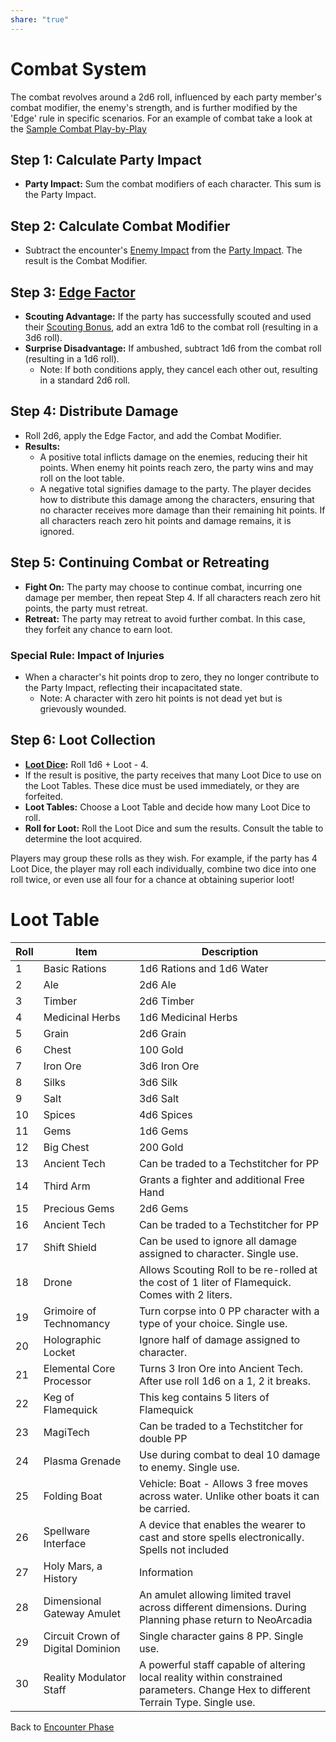 ```yaml
---  
share: "true"  
---  
```

  
# Combat System  
  
The combat revolves around a 2d6 roll, influenced by each party member's combat modifier, the enemy's strength, and is further modified by the 'Edge' rule in specific scenarios. For an example of combat take a look at the [Sample Combat Play-by-Play](./Sample%20Combat%20Play-by-Play.html)  
## **Step 1: Calculate Party Impact**  
  
- **Party Impact:** Sum the combat modifiers of each character. This sum is the Party Impact.  
  
## **Step 2: Calculate Combat Modifier**  
  
- Subtract the encounter's [Enemy Impact](./Enemy%20Impact.html) from the [Party Impact](./Party%20Impact.html). The result is the Combat Modifier.  
  
## **Step 3: [Edge Factor](./Edge%20Factor.html)**  
  
- **Scouting Advantage:** If the party has successfully scouted and used their [Scouting Bonus](./Scouting%20Bonus.html), add an extra 1d6 to the combat roll (resulting in a 3d6 roll).  
- **Surprise Disadvantage:** If ambushed, subtract 1d6 from the combat roll (resulting in a 1d6 roll).  
   - Note: If both conditions apply, they cancel each other out, resulting in a standard 2d6 roll.  
  
## Step 4: Distribute Damage  
  
- Roll 2d6, apply the Edge Factor, and add the Combat Modifier.  
- **Results:**   
   - A positive total inflicts damage on the enemies, reducing their hit points. When enemy hit points reach zero, the party wins and may roll on the loot table.  
   - A negative total signifies damage to the party. The player decides how to distribute this damage among the characters, ensuring that no character receives more damage than their remaining hit points. If all characters reach zero hit points and damage remains, it is ignored.  
  
## **Step 5: Continuing Combat or Retreating**  
  
- **Fight On:** The party may choose to continue combat, incurring one damage per member, then repeat Step 4. If all characters reach zero hit points, the party must retreat.  
- **Retreat:** The party may retreat to avoid further combat. In this case, they forfeit any chance to earn loot.  
  
### Special Rule: Impact of Injuries  
  
- When a character's hit points drop to zero, they no longer contribute to the Party Impact, reflecting their incapacitated state.  
   - Note: A character with zero hit points is not dead yet but is grievously wounded.  
  
## Step 6: Loot Collection  
  
- **[Loot Dice](./Loot%20Dice.html):** Roll 1d6 + Loot - 4.  
- If the result is positive, the party receives that many Loot Dice to use on the Loot Tables. These dice must be used immediately, or they are forfeited.  
- **Loot Tables:** Choose a Loot Table and decide how many Loot Dice to roll.  
- **Roll for Loot:** Roll the Loot Dice and sum the results. Consult the table to determine the loot acquired.  
  
Players may group these rolls as they wish. For example, if the party has 4 Loot Dice, the player may roll each individually, combine two dice into one roll twice, or even use all four for a chance at obtaining superior loot!  
  
# Loot Table  
  
| Roll | Item | Description |  
| ---- | ---- | ---- |  
| 1 | Basic Rations | 1d6 Rations and 1d6 Water |  
| 2 | Ale | 2d6 Ale |  
| 3 | Timber | 2d6 Timber |  
| 4 | Medicinal Herbs | 1d6 Medicinal Herbs |  
| 5 | Grain | 2d6 Grain |  
| 6 | Chest | 100 Gold |  
| 7 | Iron Ore | 3d6 Iron Ore |  
| 8 | Silks |  3d6 Silk |  
| 9 | Salt | 3d6 Salt |  
| 10 | Spices | 4d6 Spices |  
| 11 | Gems | 1d6 Gems |  
| 12 | Big Chest | 200 Gold |  
| 13 | Ancient Tech | Can be traded to a Techstitcher for PP |  
| 14 | Third Arm | Grants a fighter and additional Free Hand |  
| 15 | Precious Gems | 2d6 Gems |  
| 16 | Ancient Tech | Can be traded to a Techstitcher for PP |  
| 17 | Shift Shield | Can be used to ignore all damage assigned to character. Single use. |  
| 18 | Drone | Allows Scouting Roll to be re-rolled at the cost of 1 liter of Flamequick. Comes with 2 liters. |  
| 19 | Grimoire of Technomancy | Turn corpse into 0 PP character with a type of your choice. Single use. |  
| 20 | Holographic Locket | Ignore half of damage assigned to character. |  
| 21 | Elemental Core Processor | Turns 3 Iron Ore into Ancient Tech. After use roll 1d6 on a 1, 2 it breaks. |  
| 22 | Keg of Flamequick | This keg contains 5 liters of Flamequick  |  
| 23 | MagiTech | Can be traded to a Techstitcher for double PP |  
| 24 | Plasma Grenade | Use during combat to deal 10 damage to enemy. Single use. |  
| 25 | Folding Boat | Vehicle: Boat - Allows 3 free moves across water. Unlike other boats it can be carried. |  
| 26 | Spellware Interface | A device that enables the wearer to cast and store spells electronically. Spells not included |  
| 27 | Holy Mars, a History |  Information |  
| 28 | Dimensional Gateway Amulet | An amulet allowing limited travel across different dimensions. During Planning phase return to NeoArcadia  |  
| 29 | Circuit Crown of Digital Dominion | Single character gains 8 PP. Single use. |  
| 30 | Reality Modulator Staff | A powerful staff capable of altering local reality within constrained parameters. Change Hex to different Terrain Type. Single use. |  
  
Back to [Encounter Phase](./Encounter%20Phase.html)